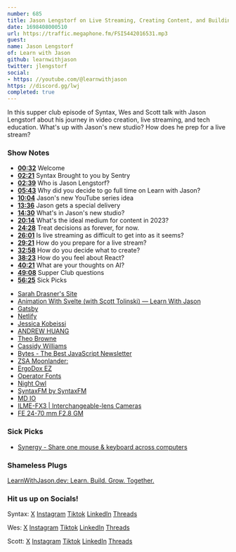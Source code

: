 ```yaml
---
number: 685
title: Jason Lengstorf on Live Streaming, Creating Content, and Building a Studio Space
date: 1698408000510
url: https://traffic.megaphone.fm/FSI5442016531.mp3
guest: 
name: Jason Lengstorf
of: Learn with Jason
github: learnwithjason
twitter: jlengstorf
social: 
- https: //youtube.com/@learnwithjason
https: //discord.gg/lwj
completed: true
---
```


In this supper club episode of Syntax, Wes and Scott talk with Jason Lengstorf about his journey in video creation, live streaming, and tech education. What's up with Jason's new studio? How does he prep for a live stream?

### Show Notes

- **[00:32](#t=00:32)** Welcome
- **[02:21](#t=02:21)** Syntax Brought to you by Sentry
- **[02:39](#t=02:39)** Who is Jason Lengstorf?
- **[05:43](#t=05:43)** Why did you decide to go full time on Learn with Jason?
- **[10:04](#t=10:04)** Jason's new YouTube series idea
- **[13:36](#t=13:36)** Jason gets a special delivery
- **[14:30](#t=14:30)** What's in Jason's new studio?
- **[20:14](#t=20:14)** What's the ideal medium for content in 2023?
- **[24:28](#t=24:28)** Treat decisions as forever, for now.
- **[26:01](#t=26:01)** Is live streaming as difficult to get into as it seems?
- **[29:21](#t=29:21)** How do you prepare for a live stream?
- **[32:58](#t=32:58)** How do you decide what to create?
- **[38:23](#t=38:23)** How do you feel about React?
- **[40:21](#t=40:21)** What are your thoughts on AI?
- **[49:08](#t=49:08)** Supper Club questions
- **[56:25](#t=56:25)** Sick Picks

* [Sarah Drasner's Site](https://sarah.dev/)
* [Animation With Svelte (with Scott Tolinski) — Learn With Jason](https://www.youtube.com/watch?v=vxCWZlVLEcY)
* [Gatsby](https://www.gatsbyjs.com/)
* [Netlify](https://www.netlify.com/)
* [Jessica Kobeissi](https://www.youtube.com/jessicakobeissi)
* [ANDREW HUANG](https://www.youtube.com/channel/UCdcemy56JtVTrsFIOoqvV8g)
* [Theo Browne](https://t3.gg/)
* [Cassidy Williams](https://cassidoo.co/)
* [Bytes - The Best JavaScript Newsletter](https://bytes.dev/)
* [ZSA Moonlander:](https://www.zsa.io/moonlander/)
* [ErgoDox EZ](https://ergodox-ez.com/)
* [Operator Fonts](https://www.typography.com/fonts/operator/overview/)
* [Night Owl](https://marketplace.visualstudio.com/items?itemName=sdras.night-owl)
* [SyntaxFM by SyntaxFM](https://vscodethemes.com/e/syntaxfm.syntaxfm/syntax-fm)
* [MD IO](https://mass-driver.com/typefaces/md-io)
* [ILME-FX3 | Interchangeable-lens Cameras](https://www.sony.ca/en/interchangeable-lens-cameras/products/ilme-fx3)
* [FE 24-70 mm F2.8 GM](https://www.sony.ca/en/electronics/camera-lenses/sel2470gm)

### Sick Picks

- [Synergy - Share one mouse & keyboard across computers](https://symless.com/synergy)

### Shameless Plugs

[LearnWithJason.dev: Learn. Build. Grow. Together.](https://www.learnwithjason.dev/)

### Hit us up on Socials!

Syntax: [X](https://twitter.com/syntaxfm) [Instagram](https://www.instagram.com/syntax_fm/) [Tiktok](https://www.tiktok.com/@syntaxfm) [LinkedIn](https://www.linkedin.com/company/96077407/admin/feed/posts/) [Threads](https://www.threads.net/@syntax_fm)

Wes: [X](https://twitter.com/wesbos) [Instagram](https://www.instagram.com/wesbos/) [Tiktok](https://www.tiktok.com/@wesbos) [LinkedIn](https://www.linkedin.com/in/wesbos/) [Threads](https://www.threads.net/@wesbos)

Scott: [X](https://twitter.com/stolinski) [Instagram](https://www.instagram.com/stolinski/) [Tiktok](https://www.tiktok.com/@stolinski) [LinkedIn](https://www.linkedin.com/in/stolinski/) [Threads](https://www.threads.net/@stolinski)
